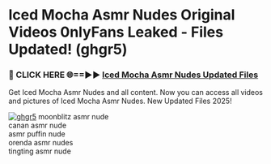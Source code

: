 # Iced Mocha Asmr Nudes Original Videos 0nlyFans Leaked - Files Updated! (ghgr5)

<h3>🔴 CLICK HERE 🌐==►► <a href="https://tinyurl.com/52m3yx9h" rel="nofollow">Iced Mocha Asmr Nudes Updated Files</a></h3>

Get Iced Mocha Asmr Nudes and all content. Now you can access all videos and pictures of Iced Mocha Asmr Nudes. New Updated Files 2025!

[![ghgr5](https://i.imgur.com/TnHtlc8.gif)](https://tinyurl.com/52m3yx9h)
moonblitz asmr nude<br>
canan asmr nude<br>
asmr puffin nude<br>
orenda asmr nudes<br>
tingting asmr nude